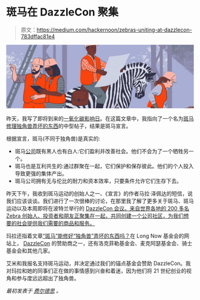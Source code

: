 # 斑马在 DazzleCon 聚集

> 原文：<https://medium.com/hackernoon/zebras-uniting-at-dazzlecon-783dffac81e4>

![](img/8bfa48f8ec4b3090081c807541f9a852.png)

昨天，我写了即将到来的[一氧化碳影响日](https://feld.com/archives/2017/11/co-impact-days-unicorns-zebras-ponies-donkeys.html)。在这篇文章中，我指向了一个名为[斑马修理独角兽弄坏的东西](/@sexandstartups/zebrasfix-c467e55f9d96)的中型帖子，结果是斑马宣言。

根据宣言，斑马(不同于独角兽)是真实的:

*   斑马[公司](https://hackernoon.com/tagged/companies)既有黑人也有白人:它们盈利并改善社会。他们不会为了一个牺牲另一个。
*   斑马也是互利共生的:通过群聚在一起，它们保护和保存彼此。他们的个人投入导致更强的集体产出。
*   斑马公司拥有无与伦比的耐力和资本效率，只要条件允许它们生存下去。

昨天下午，我收到斑马运动的创始人之一、《宣言》的作者马拉·泽佩达的短信，说我们应该谈谈。我们进行了一次很棒的讨论，在那里我了解了更多关于斑马、斑马运动以及本周即将在波特兰举行的 [DazzleCon 会议。来自世界各地的 200 多名 Zebra 创始人、投资者和朋友正聚集在一起，共同创建一个公司社区，为我们想要的社会提供我们需要的商品和服务。](https://www.zebrasunite.com/dazzlecon/)

玛拉还指着文章[“斑马”能修好“独角兽”弄坏的东西吗？](http://blog.longnow.org/02017/10/26/zebras-partner-long-now-dazzlecon/)在 Long Now 基金会的网站上， [DazzleCon](https://hackernoon.com/tagged/dazzlecon) 的赞助商之一，还有洛克菲勒基金会、麦克阿瑟基金会、骑士基金会和其他几家。

艾米和我报名支持斑马运动，并决定通过我们的锚点基金会赞助 DazzleCon。我对玛拉和她的同事们正在做的事情感到兴奋和着迷，因为他们将 21 世纪创业的视角和参与度远远超出了独角兽。

*最初发表于* [*费尔德思*](https://www.feld.com/archives/2017/11/zebras-uniting-dazzlecon.html) *。*